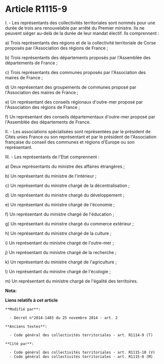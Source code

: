 # Article R1115-9

I. - Les représentants des collectivités territoriales sont nommés pour une durée de trois ans renouvelable par arrêté du
Premier ministre. Ils ne peuvent siéger au-delà de la durée de leur mandat électif. Ils comprennent :

a) Trois représentants des régions et de la collectivité territoriale de Corse proposés par l'Association des régions de
France ;

b) Trois représentants des départements proposés par l'Assemblée des départements de France ;

c) Trois représentants des communes proposés par l'Association des maires de France ;

d) Un représentant des groupements de communes proposé par l'Association des maires de France ;

e) Un représentant des conseils régionaux d'outre-mer proposé par l'Association des régions de France ;

f) Un représentant des conseils départementaux d'outre-mer proposé par l'Assemblée des départements de France.

II. - Les associations spécialisées sont représentées par le président de Cités unies France ou son représentant et par le
président de l'Association française du conseil des communes et régions d'Europe ou son représentant.

III. - Les représentants de l'Etat comprennent : 

a) Deux représentants du ministre des affaires étrangères ; 

b) Un représentant du ministre de l'intérieur ; 

c) Un représentant du ministre chargé de la décentralisation ; 

d) Un représentant du ministre chargé du développement ; 

e) Un représentant du ministre chargé de l'économie ; 

f) Un représentant du ministre chargé de l'éducation ; 

g) Un représentant du ministre chargé du commerce extérieur ; 

h) Un représentant du ministre chargé de la culture ; 

i) Un représentant du ministre chargé de l'outre-mer ; 

j) Un représentant du ministre chargé de la recherche ; 

k) Un représentant du ministre chargé de l'agriculture ; 

l) Un représentant du ministre chargé de l'écologie ; 

m) Un représentant du ministre chargé de l'égalité des territoires.

**Nota:**



**Liens relatifs à cet article**

	**Modifié par**:

	  - Décret n°2014-1403 du 25 novembre 2014 - art. 2

	**Anciens textes**:

	  - Code général des collectivités territoriales - art. R1114-9 (T)

	**Cité par**:

	  - Code général des collectivités territoriales - art. R1115-10 (V)
	  - Code général des collectivités territoriales - art. R1115-8 (M)
